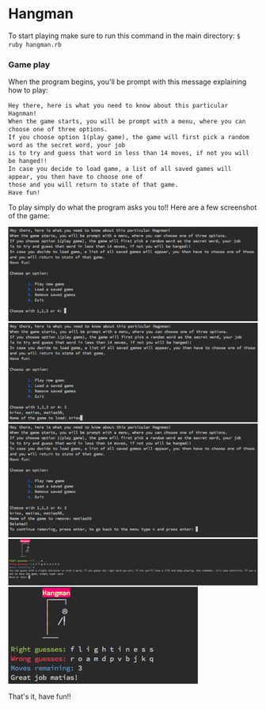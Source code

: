 # Hangman

To start playing make sure to run this command in the main directory: `$ ruby hangman.rb`

### Game play
When the program begins, you'll be prompt with this message explaining how to play: 
```
Hey there, here is what you need to know about this particular Hagnman!
When the game starts, you will be prompt with a menu, where you can choose one of three options.
If you choose option 1(play game), the game will first pick a random word as the secret word, your job
is to try and guess that word in less than 14 moves, if not you will be hanged!!
In case you decide to load game, a list of all saved games will appear, you then have to choose one of 
those and you will return to state of that game.
Have fun!
```
To play simply do what the program asks you to!!
Here are a few screenshot of the game: 

![inital_message](https://github.com/kriox26/odin_project/blob/master/project_serializing/hangman/imgs/initial_message.png)
![load_game](https://github.com/kriox26/odin_project/blob/master/project_serializing/hangman/imgs/load_game.png)
![remove_game](https://github.com/kriox26/odin_project/blob/master/project_serializing/hangman/imgs/remove_game.png)
![game_play](https://github.com/kriox26/odin_project/blob/master/project_serializing/hangman/imgs/game_play.png)
![winner](https://github.com/kriox26/odin_project/blob/master/project_serializing/hangman/imgs/winner.png)

That's it, have fun!!
